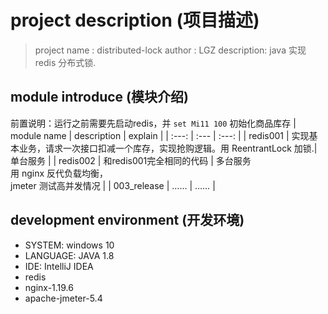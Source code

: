 # project description (项目描述)

> project name : distributed-lock
> author : LGZ
> description: java 实现 redis 分布式锁.

## module introduce (模块介绍)
前置说明：运行之前需要先启动redis，并 `set Mi11 100` 初始化商品库存
| module name | description | explain |
| :---: | :--- | :---: |
|  redis001 | 实现基本业务，请求一次接口扣减一个库存，实现抢购逻辑。用 ReentrantLock 加锁.| 单台服务 |
|  redis002 | 和redis001完全相同的代码  | 多台服务 <br/> 用 nginx 反代负载均衡，<br/> jmeter 测试高并发情况 |
|  003_release | …… | …… |

## development environment (开发环境)
- SYSTEM:  windows 10
- LANGUAGE:  JAVA 1.8
- IDE:  IntelliJ IDEA
- redis
- nginx-1.19.6
- apache-jmeter-5.4